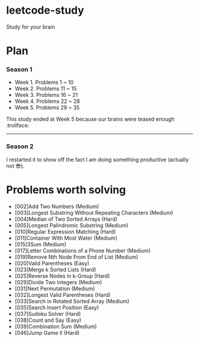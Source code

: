 # leetcode-study
Study for your brain

# Plan

### Season 1

* Week 1. Problems 1 ~ 10
* Week 2. Problems 11 ~ 15
* Week 3. Problems 16 ~ 21
* Week 4. Problems 22 ~ 28
* Week 5. Problems 29 ~ 35

This study ended at Week 5 because our brains were teased enough :trollface:

----

### Season 2

I restarted it to show off the fact I am doing something productive (actually not :sunglasses:).

# Problems worth solving
* [002]Add Two Numbers (Medium)
* [003]Longest Substring Without Repeating Characters (Medium)
* [004]Median of Two Sorted Arrays (Hard)
* [005]Longest Palindromic Substring (Medium)
* [010]Regular Expression Matching (Hard)
* [011]Container With Most Water (Medium)
* [015]3Sum (Medium)
* [017]Letter Combinations of a Phone Number (Medium)
* [019]Remove Nth Node From End of List (Medium)
* [020]Valid Parentheses (Easy)
* [023]Merge k Sorted Lists (Hard)
* [025]Reverse Nodes in k-Group (Hard)
* [029]Divide Two Integers (Medium)
* [031]Next Permutation (Medium)
* [032]Longest Valid Parentheses (Hard)
* [033]Search in Rotated Sorted Array (Medium)
* [035]Search Insert Position (Easy)
* [037]Sudoku Solver (Hard)
* [038]Count and Say (Easy)
* [039]Combination Sum (Medium)
* [046]Jump Game II (Hard)
